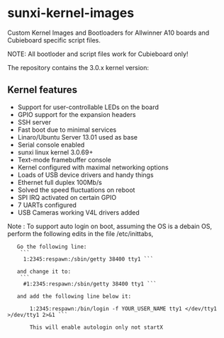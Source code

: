 sunxi-kernel-images
===================

Custom Kernel Images and Bootloaders for Allwinner A10 boards and Cubieboard specific script files.

NOTE: All bootloder and script files work for Cubieboard only!

The repository contains the 3.0.x kernel version:

 Kernel features
 ---------------
 
* Support for user-controllable LEDs on the board 
* GPIO support for the expansion headers 
* SSH server 
* Fast boot due to minimal services 
* Linaro/Ubuntu Server 13.01 used as base 
* Serial console enabled 
* sunxi linux kernel 3.0.69+ 
* Text-mode framebuffer console 
* Kernel configured with maximal networking options
* Loads of USB device drivers and handy things
* Ethernet full duplex 100Mb/s 
* Solved the speed fluctuations on reboot
* SPI IRQ activated on certain GPIO
* 7 UARTs configured
* USB Cameras working V4L drivers added
	

Note : To support auto login on boot, assuming the OS is a debain OS, perform the following edits 
       in the file /etc/inittabs,
       
       Go the following line:
		```
      	 1:2345:respawn:/sbin/getty 38400 tty1 ```
       
       and change it to:
		```
      	 #1:2345:respawn:/sbin/getty 38400 tty1 ```
       
       and add the following line below it:
```
       1:2345:respawn:/bin/login -f YOUR_USER_NAME tty1 </dev/tty1 >/dev/tty1 2>&1 ```
       
       This will enable autologin only not startX
  


